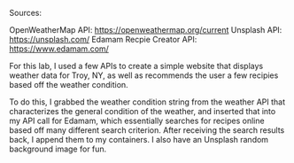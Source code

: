 

Sources:

OpenWeatherMap API: https://openweathermap.org/current
Unsplash API: https://unsplash.com/
Edamam Recpie Creator API: https://www.edamam.com/

For this lab, I used a few APIs to create a simple website that displays weather data for Troy, NY, as well as recommends the user a few recipies based off the weather condition.

To do this, I grabbed the weather condition string from the weather API that characterizes the general condition of the weather, and inserted that into my API call for Edamam, which
essentially searches for recipes online based off many different search criterion. After receiving the search results back, I append them to my containers. I also have an Unsplash random 
background image for fun.